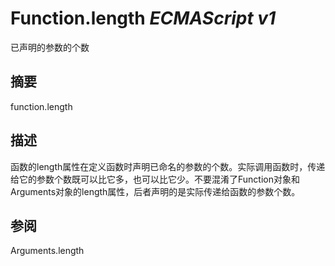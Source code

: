 # Function.length _ECMAScript v1_

已声明的参数的个数

## 摘要

function.length

## 描述

函数的length属性在定义函数时声明已命名的参数的个数。实际调用函数时，传递给它的参数个数既可以比它多，也可以比它少。不要混淆了Function对象和Arguments对象的length属性，后者声明的是实际传递给函数的参数个数。

## 参阅

Arguments.length


